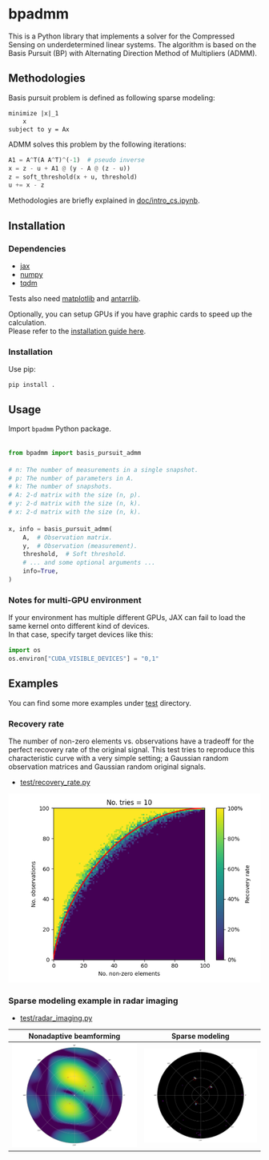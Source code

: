 # bpadmm

This is a Python library that implements a solver for the Compressed Sensing on underdetermined linear systems.
The algorithm is based on the Basis Pursuit (BP) with Alternating Direction Method of Multipliers (ADMM).

## Methodologies

Basis pursuit problem is defined as following sparse modeling:

```
minimize |x|_1
    x
subject to y = Ax
```

ADMM solves this problem by the following iterations:

```Python
A1 = A^T(A A^T)^(-1)  # pseudo inverse
x = z - u + A1 @ (y - A @ (z - u))
z = soft_threshold(x + u, threshold)
u += x - z
```

Methodologies are briefly explained in [doc/intro_cs.ipynb](doc/intro_cs.ipynb).

## Installation 

### Dependencies

- [jax](https://docs.jax.dev/en/latest/index.html)
- [numpy](https://pypi.org/project/numpy/)
- [tqdm](https://pypi.org/project/tqdm/)

Tests also need [matplotlib](https://pypi.org/project/matplotlib/) and [antarrlib](https://github.com/taishi-hashimoto/python-antarrlib).

Optionally, you can setup GPUs if you have graphic cards to speed up the calculation.  
Please refer to the [installation guide here](./INSTALL.md).

### Installation

Use pip:

```
pip install .
```

## Usage

Import `bpadmm` Python package.

```Python

from bpadmm import basis_pursuit_admm

# n: The number of measurements in a single snapshot.
# p: The number of parameters in A.
# k: The number of snapshots.
# A: 2-d matrix with the size (n, p).
# y: 2-d matrix with the size (n, k).
# x: 2-d matrix with the size (n, k).

x, info = basis_pursuit_admm(
    A,  # Observation matrix.
    y,  # Observation (measurement).
    threshold,  # Soft threshold.
    # ... and some optional arguments ...
    info=True,
)

```

### Notes for multi-GPU environment

If your environment has multiple different GPUs, JAX can fail to load the same
kernel onto different kind of devices.  
In that case, specify target devices like this:

```python
import os
os.environ["CUDA_VISIBLE_DEVICES"] = "0,1"
```

## Examples

You can find some more examples under [test](./test) directory.

### Recovery rate 

The number of non-zero elements vs. observations have a tradeoff for the perfect recovery rate of the original signal.
This test tries to reproduce this characteristic curve with a very simple setting; a Gaussian random observation matrices and Gaussian random original signals.

- [test/recovery_rate.py](test/recovery_rate.py)

![recovery_rate](doc/recovery_rate.png)

### Sparse modeling example in radar imaging

- [test/radar_imaging.py](test/radar_imaging.py)  

|Nonadaptive beamforming                       |Sparse modeling                         |
|----------------------------------------------|----------------------------------------|
|![nonadaptive](doc/bpadmm_fourier_imaging.png)|![bpadmm](doc/bpadmm_sparse_imaging.png)|
